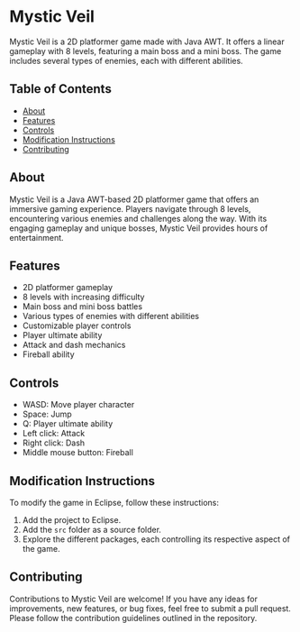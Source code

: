 # Mystic Veil

Mystic Veil is a 2D platformer game made with Java AWT. It offers a linear gameplay with 8 levels, featuring a main boss and a mini boss. The game includes several types of enemies, each with different abilities.

## Table of Contents

- [About](#about)
- [Features](#features)
- [Controls](#controls)
- [Modification Instructions](#modification-instructions)
- [Contributing](#contributing)

## About

Mystic Veil is a Java AWT-based 2D platformer game that offers an immersive gaming experience. Players navigate through 8 levels, encountering various enemies and challenges along the way. With its engaging gameplay and unique bosses, Mystic Veil provides hours of entertainment.

## Features

- 2D platformer gameplay
- 8 levels with increasing difficulty
- Main boss and mini boss battles
- Various types of enemies with different abilities
- Customizable player controls
- Player ultimate ability
- Attack and dash mechanics
- Fireball ability

## Controls

- WASD: Move player character
- Space: Jump
- Q: Player ultimate ability
- Left click: Attack
- Right click: Dash
- Middle mouse button: Fireball

## Modification Instructions

To modify the game in Eclipse, follow these instructions:

1. Add the project to Eclipse.
2. Add the `src` folder as a source folder.
3. Explore the different packages, each controlling its respective aspect of the game.

## Contributing

Contributions to Mystic Veil are welcome! If you have any ideas for improvements, new features, or bug fixes, feel free to submit a pull request. Please follow the contribution guidelines outlined in the repository.


